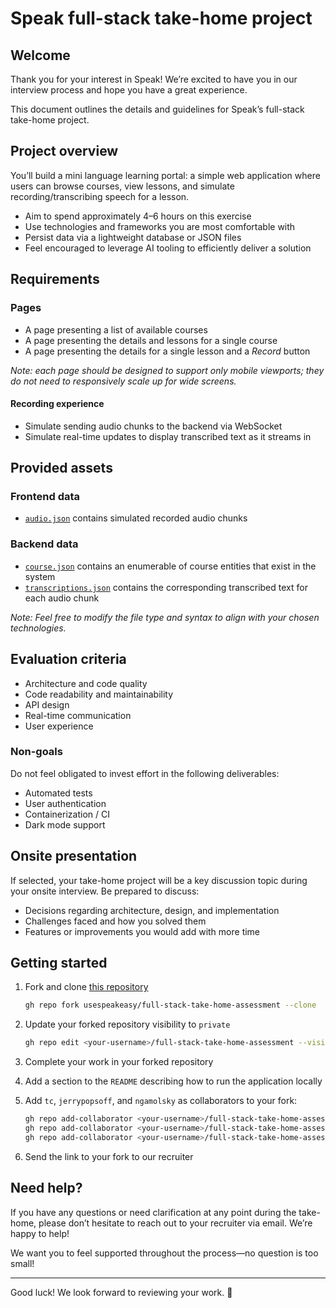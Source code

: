 # Speak full-stack take-home project

## Welcome

Thank you for your interest in Speak! We’re excited to have you in our interview process and hope you have a great experience.

This document outlines the details and guidelines for Speak’s full-stack take-home project.

## Project overview

You’ll build a mini language learning portal: a simple web application where users can browse courses, view lessons, and simulate recording/transcribing speech for a lesson.

- Aim to spend approximately 4–6 hours on this exercise
- Use technologies and frameworks you are most comfortable with
- Persist data via a lightweight database or JSON files
- Feel encouraged to leverage AI tooling to efficiently deliver a solution

## Requirements

### Pages

- A page presenting a list of available courses
- A page presenting the details and lessons for a single course
- A page presenting the details for a single lesson and a _Record_ button

_Note: each page should be designed to support only mobile viewports; they do not need to responsively scale up for wide screens._

#### Recording experience

- Simulate sending audio chunks to the backend via WebSocket
- Simulate real-time updates to display transcribed text as it streams in

<!-- Todo: embed a video or gif of this experience -->

## Provided assets

### Frontend data

- [`audio.json`](/assets/audio.json) contains simulated recorded audio chunks

### Backend data

- [`course.json`](/assets/course.json) contains an enumerable of course entities that exist in the system
- [`transcriptions.json`](/assets/transcriptions.json) contains the corresponding transcribed text for each audio chunk

_Note: Feel free to modify the file type and syntax to align with your chosen technologies._

## Evaluation criteria

- Architecture and code quality
- Code readability and maintainability
- API design
- Real-time communication
- User experience

### Non-goals

Do not feel obligated to invest effort in the following deliverables:

- Automated tests
- User authentication
- Containerization / CI
- Dark mode support

## Onsite presentation

If selected, your take-home project will be a key discussion topic during your onsite interview. Be prepared to discuss:

- Decisions regarding architecture, design, and implementation
- Challenges faced and how you solved them
- Features or improvements you would add with more time

## Getting started

1. Fork and clone [this repository](https://github.com/usespeakeasy/full-stack-take-home-assessment)

    ```bash
    gh repo fork usespeakeasy/full-stack-take-home-assessment --clone
    ```

1. Update your forked repository visibility to `private`

    ```bash
    gh repo edit <your-username>/full-stack-take-home-assessment --visibility private --accept-visibility-change-consequences
    ```

1. Complete your work in your forked repository
1. Add a section to the `README` describing how to run the application locally
1. Add `tc`, `jerrypopsoff`, and `ngamolsky` as collaborators to your fork:

    ```bash
    gh repo add-collaborator <your-username>/full-stack-take-home-assessment tc
    gh repo add-collaborator <your-username>/full-stack-take-home-assessment jerrypopsoff
    gh repo add-collaborator <your-username>/full-stack-take-home-assessment ngamolsky
    ```

1. Send the link to your fork to our recruiter

## Need help?

If you have any questions or need clarification at any point during the take-home, please don’t hesitate to reach out to your recruiter via email. We’re happy to help!

We want you to feel supported throughout the process—no question is too small!

---

Good luck! We look forward to reviewing your work. 🚀

